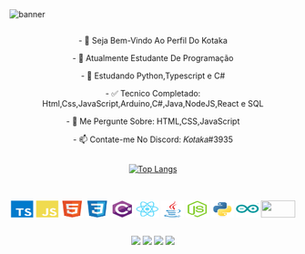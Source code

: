 <img align="center" src='https://images-wixmp-ed30a86b8c4ca887773594c2.wixmp.com/f/913bef2c-52b2-4223-80b5-15b01b732ecc/d6qaea8-329ab013-5817-4067-979c-b728ddb8c648.png?token=eyJ0eXAiOiJKV1QiLCJhbGciOiJIUzI1NiJ9.eyJzdWIiOiJ1cm46YXBwOjdlMGQxODg5ODIyNjQzNzNhNWYwZDQxNWVhMGQyNmUwIiwiaXNzIjoidXJuOmFwcDo3ZTBkMTg4OTgyMjY0MzczYTVmMGQ0MTVlYTBkMjZlMCIsIm9iaiI6W1t7InBhdGgiOiJcL2ZcLzkxM2JlZjJjLTUyYjItNDIyMy04MGI1LTE1YjAxYjczMmVjY1wvZDZxYWVhOC0zMjlhYjAxMy01ODE3LTQwNjctOTc5Yy1iNzI4ZGRiOGM2NDgucG5nIn1dXSwiYXVkIjpbInVybjpzZXJ2aWNlOmZpbGUuZG93bmxvYWQiXX0.TzuEKNm1UCsmBFydI8BOK8BgNIIZTaX25Rh3oLjpr6w' alt="banner"></img>

##

<p align="center">- 👋 Seja Bem-Vindo Ao Perfil Do Kotaka</p>
<p align="center">- 🔭 Atualmente Estudante De Programação</p>
<p align="center">- 🌱 Estudando Python,Typescript e C#</p>
<p align="center">- ✅ Tecnico Completado: Html,Css,JavaScript,Arduino,C#,Java,NodeJS,React e SQL</p>
<p align="center">- 💬 Me Pergunte Sobre: HTML,CSS,JavaScript</p>
<p align="center">- 📫 Contate-me No Discord: 𝐾𝑜𝑡𝑎𝑘𝑎#3935</p>

##

<div align="center">

[![Top Langs](https://github-readme-stats.vercel.app/api/top-langs/?username=SrKotaka&layout=compact&theme=dark)](https://github.com/SrKotaka/github-readme-stats)

</div>

##

<div align="center">
  <br>
  <img height="30" width="40" src="https://raw.githubusercontent.com/devicons/devicon/master/icons/typescript/typescript-original.svg">
  <img height="30" width="40" src="https://raw.githubusercontent.com/devicons/devicon/master/icons/javascript/javascript-plain.svg">
  <img height="30" width="40" src="https://raw.githubusercontent.com/devicons/devicon/master/icons/html5/html5-original.svg">
  <img height="30" width="40" src="https://raw.githubusercontent.com/devicons/devicon/master/icons/css3/css3-original.svg">
  <img height="30" width="40" src="https://raw.githubusercontent.com/devicons/devicon/master/icons/csharp/csharp-original.svg">
  <img height="30" width="40" src="https://github.com/devicons/devicon/blob/master/icons/react/react-original.svg">
  <img height="30" width="40" src="https://github.com/devicons/devicon/blob/master/icons/java/java-original.svg">
  <img height="30" width="40" src="https://github.com/devicons/devicon/blob/master/icons/nodejs/nodejs-original.svg">
  <img height="30" width="40" src="https://raw.githubusercontent.com/devicons/devicon/master/icons/python/python-original.svg">
  <img height="30" width="40" src="https://github.com/devicons/devicon/blob/master/icons/arduino/arduino-original.svg">
  <img height="30" width="60" src="https://upload.wikimedia.org/wikipedia/commons/8/87/Sql_data_base_with_logo.png">
  <br>
</div>

##

<div align="center">
  <a href="https://www.youtube.com/channel/UCOO_VBZ_frjTSkC4oDnu1Jw" target="_blank"><img src="https://img.shields.io/badge/YouTube-FF0000?style=for-the-badge&logo=youtube&logoColor=white" target="_blank"></a>
  <a href="https://www.instagram.com/xskotaka_/" target="_blank"><img src="https://img.shields.io/badge/-Instagram-%23E4405F?style=for-the-badge&logo=instagram&logoColor=white" target="_blank"></a> 
  <a href = "https://twitter.com/xskotaka_"><img src="https://img.shields.io/badge/Twitter-1DA1F2?style=for-the-badge&logo=twitter&logoColor=white" target="_blank"></a>
  <a href="https://www.linkedin.com/in/felipe-de-castro-292696259/" target="_blank"><img src="https://img.shields.io/badge/-LinkedIn-%230077B5?style=for-the-badge&logo=linkedin&logoColor=white" target="_blank"></a> 
</div>
